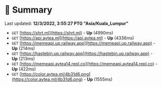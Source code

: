 # 📖 Summary
Last updated: **12/3/2022, 3:55:27 PTG "Asia/Kuala_Lumpur"**

- `GET` [https://shrt.ml](https://shrt.ml) - **Up** (4990ms)
- `GET` [https://api.aytea.ml](https://api.aytea.ml) - **Up** (4336ms)
- `GET` [https://memeapi.up.railway.app](https://memeapi.up.railway.app) - **Up** (214ms)
- `GET` [https://hastebin.up.railway.app](https://hastebin.up.railway.app) - **Up** (213ms)
- `GET` [https://memeapi.aytea14.repl.co](https://memeapi.aytea14.repl.co) - **Up** (422ms)
- `GET` [https://color.aytea.ml/4b31d6.png](https://color.aytea.ml/4b31d6.png) - **Up** (1555ms)
